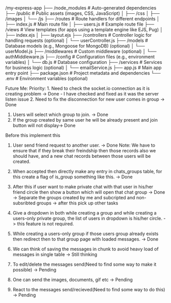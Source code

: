 /my-express-app
├── /node_modules      # Auto-generated dependencies
├── /public            # Public assets (images, CSS, JavaScript)
│   ├── /css
│   ├── /images
│   └── /js
├── /routes            # Route handlers for different endpoints
│   ├── index.js       # Main route file
│   ├── users.js       # Example route file
├── /views             # View templates (for apps using a template engine like EJS, Pug)
│   ├── index.ejs
│   ├── layout.ejs
├── /controllers       # Controller logic for handling requests (optional)
│   └── userController.js
├── /models            # Database models (e.g., Mongoose for MongoDB) (optional)
│   └── userModel.js
├── /middlewares       # Custom middleware (optional)
│   └── authMiddleware.js
├── /config            # Configuration files (e.g., environment variables)
│   └── db.js          # Database configuration
├── /services          # Services for business logic (optional)
│   └── emailService.js
├── app.js             # Main app entry point
├── package.json       # Project metadata and dependencies
└── .env               # Environment variables (optional)


Future Me:
Priority: 
    1. Need to check the socket.io connection as it is creating problem -> Done 
    - I have checked and fixed as it was the server listen issue 
    2. Need to fix the disconnection for new user comes in group -> Done
1. Users will select which group to join. -> Done
2. If the group created by same user he will be already present and join button will not display-> Done

Before this implement this
1. User send friend request to another user. -> Done
Note: We have to ensure that if they break their freindship then those records also we should have, and a new chat records between those users will be created.
2. When accepted then directly make any entry in chats_groups table, for this create a flag of is_group something like this. -> Done
3. After this if user want to make private chat with that user in his/her friend circle then show a button which will open that 
	chat group -> Done
-> Separate the groups created by me and subcripted and non-subsribted groups -> after this pick up other tasks
4. Give a dropdown in both while creating a group and while creating a users-only private group, the list of users in dropdown is his/her 
	circle. -> this feature is not required.
5. While creating a users-only group if those users group already exists then redirect then to that group page with loaded messages. -> Done
6. We can think of saving the messages in chunk to avoid heavy load of messages in single table -> Still thinking
    
3. To edit/delete the messages send(Need to find some way to make it possible) -> Pending
4. One can send the images, documents, gif etc -> Pending
5. React to the messages send/recieved(Need to find some way to do this) -> Pending 

